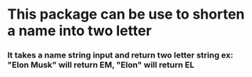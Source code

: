 # This package can be use to shorten a name into two letter
### It takes a name string input and return two letter string ex: "Elon Musk" will return EM, "Elon" will return EL 
